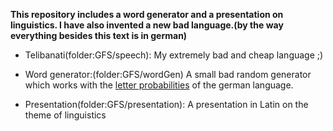 **This repository includes a word generator and a presentation on linguistics. I have also invented a new bad language.(by the way everything besides this text is in german)**

* Telibanati(folder:GFS/speech):
My extremely bad and cheap language ;)

* Word generator:(folder:GFS/wordGen)
A small bad random generator which works with the [letter probabilities](https://de.wikipedia.org/wiki/Buchstabenh%C3%A4ufigkeit) of the german language.

* Presentation(folder:GFS/presentation):
A presentation in Latin on the theme of linguistics




